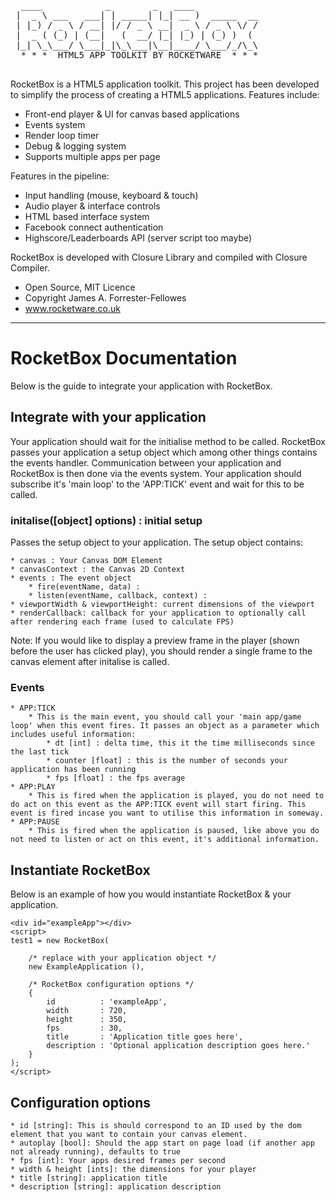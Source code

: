 <pre>
  ____            _        _   ____            
 |  _ \ ___   ___| | _____| |_| __ )  _____  __
 | |_) / _ \ / __| |/ / _ \ __|  _ \ / _ \ \/ /
 |  _ ( (_) | (__|   (  __/ |_| |_) | (_) )  ( 
 |_| \_\___/ \___|_|\_\___|\__|____/ \___/_/\_\
  * * *  HTML5 APP TOOLKIT BY ROCKETWARE  * * *

</pre>
                                           

RocketBox is a HTML5 application toolkit. This project has been developed to simplify the process of creating a HTML5 applications. Features include: 

 * Front-end player & UI for canvas based applications
 * Events system
 * Render loop timer 
 * Debug & logging system
 * Supports multiple apps per page

Features in the pipeline:

 * Input handling (mouse, keyboard & touch)
 * Audio player & interface controls
 * HTML based interface system
 * Facebook connect authentication
 * Highscore/Leaderboards API (server script too maybe)

RocketBox is developed with Closure Library and compiled with Closure Compiler.

 * Open Source, MIT Licence
 * Copyright James A. Forrester-Fellowes
 * www.rocketware.co.uk

---

# RocketBox Documentation

Below is the guide to integrate your application with RocketBox.

## Integrate with your application

Your application should wait for the initialise method to be called. RocketBox passes your application a setup object which among other things contains the events handler. Communication between your application and RocketBox is then done via the events system. Your application should subscribe it's 'main loop' to the 'APP:TICK' event and wait for this to be called.

### initalise([object] options) : initial setup

Passes the setup object to your application. The setup object contains:

	* canvas : Your Canvas DOM Element
	* canvasContext : the Canvas 2D Context
	* events : The event object
		* fire(eventName, data) :
		* listen(eventName, callback, context) : 
	* viewportWidth & viewportHeight: current dimensions of the viewport
	* renderCallback: callback for your application to optionally call after rendering each frame (used to calculate FPS)
	
Note: If you would like to display a preview frame in the player (shown before the user has clicked play), you should render a single frame to the canvas element after initalise is called.

### Events

	* APP:TICK
		* This is the main event, you should call your 'main app/game loop' when this event fires. It passes an object as a parameter which includes useful information:
			* dt [int] : delta time, this it the time milliseconds since the last tick
			* counter [float] : this is the number of seconds your application has been running
			* fps [float] : the fps average
	* APP:PLAY
		* This is fired when the application is played, you do not need to do act on this event as the APP:TICK event will start firing. This event is fired incase you want to utilise this information in someway.
	* APP:PAUSE
		* This is fired when the application is paused, like above you do not need to listen or act on this event, it's additional information.


## Instantiate RocketBox

Below is an example of how you would instantiate RocketBox & your application.

```
<div id="exampleApp"></div>
<script>
test1 = new RocketBox(

	/* replace with your application object */
	new ExampleApplication (),

	/* RocketBox configuration options */
	{
		id			: 'exampleApp',
		width		: 720,
		height		: 350,
		fps			: 30,
		title		: 'Application title goes here',
		description	: 'Optional application description goes here.'
	}
);
</script>
```

## Configuration options

	* id [string]: This is should correspond to an ID used by the dom element that you want to contain your canvas element.
	* autoplay [bool]: Should the app start on page load (if another app not already running), defaults to true
	* fps [int]: Your apps desired frames per second
	* width & height [ints]: the dimensions for your player
	* title [string]: application title
	* description [string]: application description